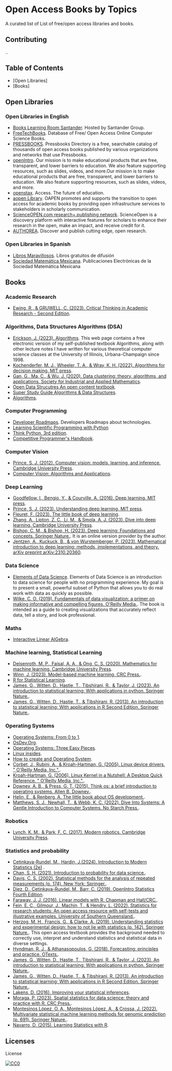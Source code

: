 # Open Access Books by Topics

A curated list of List of free/open access libraries and books.

## Contributing

..

## Table of Contents

- [Open Libraries]
- [Books]

## Open Libraries

### Open Libraries in English
* [Books Learning Room Santander](https://learningroom.becas-santander.com/). Hosted by Santander Group.
* [FreeTechBooks](http://www.freetechbooks.com/). Database of Free/ Open Access Online Computer Science Books.
* [PRESSBOOKS](https://pressbooks.directory/). Pressbooks Directory is a free, searchable catalog of thousands of open access books published by various organizations and networks that use Pressbooks.
* [openIntro](https://www.openintro.org/). Our mission is to make educational products that are free, transparent, and lower barriers to education. We also feature supporting resources, such as slides, videos, and more.Our mission is to make educational products that are free, transparent, and lower barriers to education. We also feature supporting resources, such as slides, videos, and more.
* [openstax](https://openstax.org/). Access. The future of education.
* [aopen Library](https://library.oapen.org). OAPEN promotes and supports the transition to open access for academic books by providing open infrastructure services to stakeholders in scholarly communication.
* [ScienceOPEN.com research+.publishing network](https://www.scienceopen.com/). ScienceOpen is a discovery platform with interactive features for scholars to enhance their research in the open, make an impact, and receive credit for it.
* [AUTHOREA](https://www.authorea.com/). Discover and publish cutting edge, open research.

### Open Libraries in Spanish
* [Libros Maravillosos](http://www.librosmaravillosos.com). Libros gratuitos de difusión
* [Sociedad Matemática Mexicana](https://www.pesmm.org.mx/). Publicaciones Electrónicas de la Sociedad Matemática Mexicana


## Books

### Academic Research
* [Ewing, R., & GRUWELL, C. (2023). Critical Thinking in Academic Research - Second Edition](https://minnstate.pressbooks.pub/ctar2/).


### Algorithms, Data Structures Algorithms (DSA)
* [Erickson, J. (2023). Algorithms](https://jeffe.cs.illinois.edu/teaching/algorithms/). This web page contains a free electronic version of my self-published textbook Algorithms, along with other lecture notes I have written for various theoretical computer science classes at the University of Illinois, Urbana-Champaign since 1998.
* [Kochenderfer, M. J., Wheeler, T. A., & Wray, K. H. (2022). Algorithms for decision making. MIT press](https://algorithmsbook.com/).
* [Gan, G., Ma, C., & Wu, J. (2020). Data clustering: theory, algorithms, and applications. Society for Industrial and Applied Mathematics](https://haralick.org/ML/data_clustering.pdf).
* [Open Data Strucutres An open content textbook](http://opendatastructures.org/).
* [Super Study Guide Algorithms & Data Structures](https://superstudy.guide/algorithms-data-structures/).
* [Algorithms](https://labuladong.gitbook.io/algo-en).

### Computer Programming
* [Developer Roadmaps](https://roadmap.sh/). Developers Roadmaps about technologies.
* [Learning Scientific Programming with Python](https://scipython.com/about/the-book/)
* [Think Python, 3rd edition](https://greenteapress.com/wp/think-python-3rd-edition/).
* [Competitive Programmer's Handbook](https://cses.fi/book.pdf).

### Computer Vision
* [Prince, S. J. (2012). Computer vision: models, learning, and inference. Cambridge University Press](http://www.computervisionmodels.com/).
* [Computer Vision: Algorithms and Applications](http://szeliski.org/Book/).

### Deep Learning
* [Goodfellow, I., Bengio, Y., & Courville, A. (2016). Deep learning. MIT press](https://www.deeplearningbook.org/).
* [Prince, S. J. (2023). Understanding deep learning. MIT press](https://udlbook.github.io/udlbook/).
* [Fleuret, F. (2023). The little book of deep learning](https://fleuret.org/francois/lbdl.html).
* [Zhang, A., Lipton, Z. C., Li, M., & Smola, A. J. (2023). Dive into deep learning. Cambridge University Press](http://d2l.ai/).
* [Bishop, C. M., & Bishop, H. (2023). Deep learning: Foundations and concepts. Springer Nature.](https://www.bishopbook.com/). It is an online version provider by the author.
* [Jentzen, A., Kuckuck, B., & von Wurstemberger, P. (2023). Mathematical introduction to deep learning: methods, implementations, and theory. arXiv preprint arXiv:2310.20360](https://arxiv.org/abs/2310.20360).

### Data Science
* [Elements of Data Science](https://www.allendowney.com/blog/2024/07/17/elements-of-data-science/). Elements of Data Science is an introduction to data science for people with no programming experience. My goal is to present a small, powerful subset of Python that allows you to do real work with data as quickly as possible.
* [Wilke, C. O. (2019). Fundamentals of data visualization: a primer on making informative and compelling figures. O'Reilly Media.](https://clauswilke.com/dataviz/). The book is intended as a guide to creating visualizations that accurately reflect data, tell a story, and look professional.

### Maths
* [Interactive Linear AlGebra](https://textbooks.math.gatech.edu/ila/).

### Machine learning, Statistical Learning
* [Deisenroth, M. P., Faisal, A. A., & Ong, C. S. (2020). Mathematics for machine learning. Cambridge University Press](https://mml-book.github.io/).
* [Winn, J. (2023). Model-based machine learning. CRC Press.](https://www.mbmlbook.com/MBMLbook.pdf). 
* [R for Statistical Learning](https://daviddalpiaz.github.io/r4sl/).
* [James, G., Witten, D., Hastie, T., Tibshirani, R., & Taylor, J. (2023). An introduction to statistical learning: With applications in python. Springer Nature.](https://www.statlearning.com/).
* [James, G., Witten, D., Hastie, T., & Tibshirani, R. (2013). An introduction to statistical learning: With applications in R Second Edition. Springer Nature.](https://www.statlearning.com/).

### Operating Systems
* [Operating Systems: From 0 to 1](https://github.com/tuhdo/os01).
* [OsDev.Org](https://wiki.osdev.org/).
* [Operating Systems: Three Easy Pieces](https://pages.cs.wisc.edu/~remzi/OSTEP/). 
* [Linux insides](https://0xax.gitbooks.io/linux-insides/content/).
* [How to create and Operating System](https://samypesse.gitbook.io/how-to-create-an-operating-system). 
* [Corbet, J., Rubini, A., & Kroah-Hartman, G. (2005). Linux device drivers. " O'Reilly Media, Inc.".](https://lwn.net/Kernel/LDD3/).
* [Kroah-Hartman, G. (2006). Linux Kernel in a Nutshell: A Desktop Quick Reference. " O'Reilly Media, Inc.".](http://www.kroah.com/lkn/).
* [Downey, A. B., & Press, G. T. (2015). Think os: a brief introduction to operating systems. Allen B. Downey.](https://www.greenteapress.com/thinkos/index.html).
* [Helin, E., & Renberg, A. The little book about OS development.](http://littleosbook.github.io/).
* [Matthews, S. J., Newhall, T., & Webb, K. C. (2022). Dive Into Systems: A Gentle Introduction to Computer Systems. No Starch Press.](https://diveintosystems.org/).

### Robotics
* [Lynch, K. M., & Park, F. C. (2017). Modern robotics. Cambridge University Press](https://hades.mech.northwestern.edu/images/7/7f/MR.pdf).

### Statistics and probability
* [Cetinkaya-Rundel, M., Hardin, J.(2024). Introduction to Modern Statistics (2e)](https://openintro-ims.netlify.app/) .
* [Chan, S. H. (2021). Introduction to probability for data science.](https://probability4datascience.com/).
* [Davis, C. S. (2002). Statistical methods for the analysis of repeated measurements (p. 174). New York: Springer.](https://link.springer.com/book/10.1007/b97287).
* [Diez, D., Cetinkaya-Rundel, M., Barr, C. (2019). OpenIntro Statistics Fourth Edition](https://open.umn.edu/opentextbooks/textbooks/60).
* [Faraway, J. J. (2016). Linear models with R. Chapman and Hall/CRC.](https://julianfaraway.github.io/faraway/LMR/).
* [Fein, E. C., Gilmour, J., Machin, T., & Hendry, L. (2022). Statistics for research students: An open access resource with self-tests and illustrative examples. University of Southern Queensland.](https://open.umn.edu/opentextbooks/textbooks/1191).
* [Herzog, M. H., Francis, G., & Clarke, A. (2019). Understanding statistics and experimental design: how to not lie with statistics (p. 142). Springer Nature.](https://link.springer.com/book/10.1007/978-3-030-03499-3). This open access textbook provides the background needed to correctly use, interpret and understand statistics and statistical data in diverse settings.
* [Hyndman, R. J., & Athanasopoulos, G. (2018). Forecasting: principles and practice. OTexts.](https://otexts.com/fpp3/).
* [James, G., Witten, D., Hastie, T., Tibshirani, R., & Taylor, J. (2023). An introduction to statistical learning: With applications in python. Springer Nature.](https://www.statlearning.com/).
* [James, G., Witten, D., Hastie, T., & Tibshirani, R. (2013). An introduction to statistical learning: With applications in R Second Edition. Springer Nature.](https://www.statlearning.com/).
* [Lakens, D. (2016). Improving your statistical inferences](https://lakens.github.io/statistical_inferences/).
* [Moraga, P. (2023). Spatial statistics for data science: theory and practice with R. CRC Press.](https://www.paulamoraga.com/book-spatial/index.html).
* [Montesinos López, O. A., Montesinos López, A., & Crossa, J. (2022). Multivariate statistical machine learning methods for genomic prediction (p. 691). Springer Nature.](https://link.springer.com/book/10.1007/978-3-030-89010-0).
* [Navarro, D. (2015). Learning Statistics with R](https://learningstatisticswithr.com/).



## Licenses

License

[![CC0](http://i.creativecommons.org/p/zero/1.0/88x31.png)](http://creativecommons.org/publicdomain/zero/1.0/)
